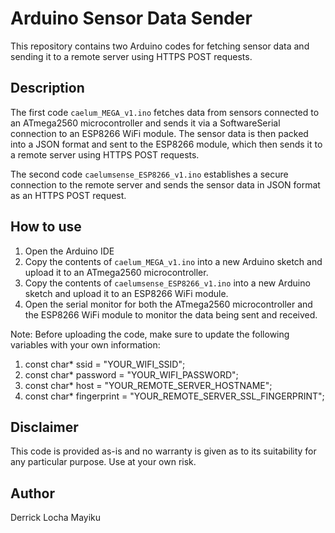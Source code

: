 # Arduino Sensor Data Sender

This repository contains two Arduino codes for fetching sensor data and sending it to a remote server using HTTPS POST requests. 

## Description

The first code `caelum_MEGA_v1.ino` fetches data from sensors connected to an ATmega2560 microcontroller and sends it via a SoftwareSerial connection to an ESP8266 WiFi module. The sensor data is then packed into a JSON format and sent to the ESP8266 module, which then sends it to a remote server using HTTPS POST requests.

The second code `caelumsense_ESP8266_v1.ino` establishes a secure connection to the remote server and sends the sensor data in JSON format as an HTTPS POST request.

## How to use

1. Open the Arduino IDE
2. Copy the contents of `caelum_MEGA_v1.ino` into a new Arduino sketch and upload it to an ATmega2560 microcontroller.
3. Copy the contents of `caelumsense_ESP8266_v1.ino` into a new Arduino sketch and upload it to an ESP8266 WiFi module.
4. Open the serial monitor for both the ATmega2560 microcontroller and the ESP8266 WiFi module to monitor the data being sent and received.

Note: Before uploading the code, make sure to update the following variables with your own information:

1. const char* ssid = "YOUR_WIFI_SSID";
2. const char* password = "YOUR_WIFI_PASSWORD";
3. const char* host = "YOUR_REMOTE_SERVER_HOSTNAME";
4. const char* fingerprint = "YOUR_REMOTE_SERVER_SSL_FINGERPRINT";


## Disclaimer

This code is provided as-is and no warranty is given as to its suitability for any particular purpose. Use at your own risk.

## Author

Derrick Locha Mayiku